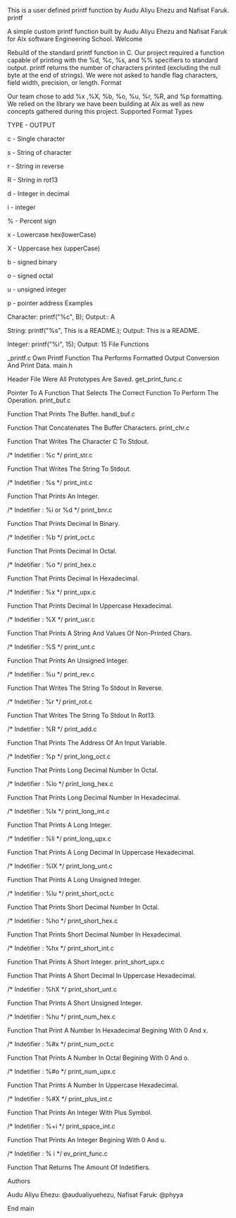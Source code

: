 This is a user defined printf function by Audu Aliyu Ehezu and Nafisat Faruk.
printf

A simple custom printf function built by Audu Aliyu Ehezu and Nafisat Faruk for Alx software Engineering School.
Welcome

Rebuild of the standard printf function in C. Our project required a function capable of printing with the %d, %c, %s, and %% specifiers to standard output. printf returns the number of characters printed (excluding the null byte at the end of strings). We were not asked to handle flag characters, field width, precision, or length.
Format

Our team chose to add %x ,%X, %b, %o, %u, %r, %R, and %p formatting. We relied on the library we have been building at Alx as well as new concepts gathered during this project.
Supported Format Types

TYPE - OUTPUT

c - Single character

s - String of character

r - String in reverse

R - String in rot13

d - Integer in decimal

i - integer

% - Percent sign

x - Lowercase hex(lowerCase)

X - Uppercase hex (upperCase)

b - signed binary

o - signed octal

u - unsigned integer

p - pointer address
Examples

Character: printf("%c", B); Output:: A

String: printf("%s", This is a README.); Output: This is a README.

Integer: printf("%i", 15); Output: 15
File Functions

_printf.c Own Printf Function Tha Performs Formatted Output Conversion And Print Data.
main.h

Header File Were All Prototypes Are Saved.
get_print_func.c

Pointer To A Function That Selects The Correct Function To Perform The Operation.
print_buf.c

Function That Prints The Buffer.
handl_buf.c

Function That Concatenates The Buffer Characters.
print_chr.c

Function That Writes The Character C To Stdout.

/* Indetifier : %c */
print_str.c

Function That Writes The String To Stdout.

/* Indetifier : %s */
print_int.c

Function That Prints An Integer.

/* Indetifier : %i or %d */
print_bnr.c

Function That Prints Decimal In Binary.

/* Indetifier : %b */
print_oct.c

Function That Prints Decimal In Octal.

/* Indetifier : %o */
print_hex.c

Function That Prints Decimal In Hexadecimal.

/* Indetifier : %x */
print_upx.c

Function That Prints Decimal In Uppercase Hexadecimal.

/* Indetifier : %X */
print_usr.c

Function That Prints A String And Values Of Non-Printed Chars.

/* Indetifier : %S */
print_unt.c

Function That Prints An Unsigned Integer.

/* Indetifier : %u */
print_rev.c

Function That Writes The String To Stdout In Reverse.

/* Indetifier : %r */
print_rot.c

Function That Writes The String To Stdout In Rot13.

/* Indetifier : %R */
print_add.c

Function That Prints The Address Of An Input Variable.

/* Indetifier : %p */
print_long_oct.c

Function That Prints Long Decimal Number In Octal.

/* Indetifier : %lo */
print_long_hex.c

Function That Prints Long Decimal Number In Hexadecimal.

/* Indetifier : %lx */
print_long_int.c

Function That Prints A Long Integer.

/* Indetifier : %li */
print_long_upx.c

Function That Prints A Long Decimal In Uppercase Hexadecimal.

/* Indetifier : %lX */
print_long_unt.c

Function That Prints A Long Unsigned Integer.

/* Indetifier : %lu */
print_short_oct.c

Function That Prints Short Decimal Number In Octal.

/* Indetifier : %ho */
print_short_hex.c

Function That Prints Short Decimal Number In Hexadecimal.

/* Indetifier : %hx */
print_short_int.c

Function That Prints A Short Integer.
print_short_upx.c

Function That Prints A Short Decimal In Uppercase Hexadecimal.

/* Indetifier : %hX */
print_short_unt.c

Function That Prints A Short Unsigned Integer.

/* Indetifier : %hu */
print_num_hex.c

Function That Print A Number In Hexadecimal Begining With 0 And x.

/* Indetifier : %#x */
print_num_oct.c

Function That Prints A Number In Octal Begining With 0 And o.

/* Indetifier : %#o */
print_num_upx.c

Function That Prints A Number In Uppercase Hexadecimal.

/* Indetifier : %#X */
print_plus_int.c

Function That Prints An Integer With Plus Symbol.

/* Indetifier : %+i */
print_space_int.c

Function That Prints An Integer Begining With 0 And u.

/* Indetifier : % i */
ev_print_func.c

Function That Returns The Amount Of Indetifiers.

Authors

Audu Aliyu Ehezu: @audualiyuehezu, Nafisat Faruk: @phyya

End
 main
